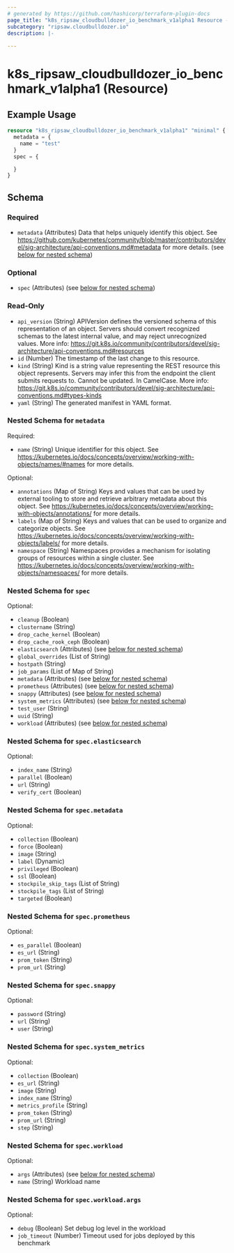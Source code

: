 ```yaml
---
# generated by https://github.com/hashicorp/terraform-plugin-docs
page_title: "k8s_ripsaw_cloudbulldozer_io_benchmark_v1alpha1 Resource - terraform-provider-k8s"
subcategory: "ripsaw.cloudbulldozer.io"
description: |-
  
---
```


# k8s_ripsaw_cloudbulldozer_io_benchmark_v1alpha1 (Resource)



## Example Usage

```terraform
resource "k8s_ripsaw_cloudbulldozer_io_benchmark_v1alpha1" "minimal" {
  metadata = {
    name = "test"
  }
  spec = {

  }
}
```

<!-- schema generated by tfplugindocs -->
## Schema

### Required

- `metadata` (Attributes) Data that helps uniquely identify this object. See https://github.com/kubernetes/community/blob/master/contributors/devel/sig-architecture/api-conventions.md#metadata for more details. (see [below for nested schema](#nestedatt--metadata))

### Optional

- `spec` (Attributes) (see [below for nested schema](#nestedatt--spec))

### Read-Only

- `api_version` (String) APIVersion defines the versioned schema of this representation of an object. Servers should convert recognized schemas to the latest internal value, and may reject unrecognized values. More info: https://git.k8s.io/community/contributors/devel/sig-architecture/api-conventions.md#resources
- `id` (Number) The timestamp of the last change to this resource.
- `kind` (String) Kind is a string value representing the REST resource this object represents. Servers may infer this from the endpoint the client submits requests to. Cannot be updated. In CamelCase. More info: https://git.k8s.io/community/contributors/devel/sig-architecture/api-conventions.md#types-kinds
- `yaml` (String) The generated manifest in YAML format.

<a id="nestedatt--metadata"></a>
### Nested Schema for `metadata`

Required:

- `name` (String) Unique identifier for this object. See https://kubernetes.io/docs/concepts/overview/working-with-objects/names/#names for more details.

Optional:

- `annotations` (Map of String) Keys and values that can be used by external tooling to store and retrieve arbitrary metadata about this object. See https://kubernetes.io/docs/concepts/overview/working-with-objects/annotations/ for more details.
- `labels` (Map of String) Keys and values that can be used to organize and categorize objects. See https://kubernetes.io/docs/concepts/overview/working-with-objects/labels/ for more details.
- `namespace` (String) Namespaces provides a mechanism for isolating groups of resources within a single cluster. See https://kubernetes.io/docs/concepts/overview/working-with-objects/namespaces/ for more details.


<a id="nestedatt--spec"></a>
### Nested Schema for `spec`

Optional:

- `cleanup` (Boolean)
- `clustername` (String)
- `drop_cache_kernel` (Boolean)
- `drop_cache_rook_ceph` (Boolean)
- `elasticsearch` (Attributes) (see [below for nested schema](#nestedatt--spec--elasticsearch))
- `global_overrides` (List of String)
- `hostpath` (String)
- `job_params` (List of Map of String)
- `metadata` (Attributes) (see [below for nested schema](#nestedatt--spec--metadata))
- `prometheus` (Attributes) (see [below for nested schema](#nestedatt--spec--prometheus))
- `snappy` (Attributes) (see [below for nested schema](#nestedatt--spec--snappy))
- `system_metrics` (Attributes) (see [below for nested schema](#nestedatt--spec--system_metrics))
- `test_user` (String)
- `uuid` (String)
- `workload` (Attributes) (see [below for nested schema](#nestedatt--spec--workload))

<a id="nestedatt--spec--elasticsearch"></a>
### Nested Schema for `spec.elasticsearch`

Optional:

- `index_name` (String)
- `parallel` (Boolean)
- `url` (String)
- `verify_cert` (Boolean)


<a id="nestedatt--spec--metadata"></a>
### Nested Schema for `spec.metadata`

Optional:

- `collection` (Boolean)
- `force` (Boolean)
- `image` (String)
- `label` (Dynamic)
- `privileged` (Boolean)
- `ssl` (Boolean)
- `stockpile_skip_tags` (List of String)
- `stockpile_tags` (List of String)
- `targeted` (Boolean)


<a id="nestedatt--spec--prometheus"></a>
### Nested Schema for `spec.prometheus`

Optional:

- `es_parallel` (Boolean)
- `es_url` (String)
- `prom_token` (String)
- `prom_url` (String)


<a id="nestedatt--spec--snappy"></a>
### Nested Schema for `spec.snappy`

Optional:

- `password` (String)
- `url` (String)
- `user` (String)


<a id="nestedatt--spec--system_metrics"></a>
### Nested Schema for `spec.system_metrics`

Optional:

- `collection` (Boolean)
- `es_url` (String)
- `image` (String)
- `index_name` (String)
- `metrics_profile` (String)
- `prom_token` (String)
- `prom_url` (String)
- `step` (String)


<a id="nestedatt--spec--workload"></a>
### Nested Schema for `spec.workload`

Optional:

- `args` (Attributes) (see [below for nested schema](#nestedatt--spec--workload--args))
- `name` (String) Workload name

<a id="nestedatt--spec--workload--args"></a>
### Nested Schema for `spec.workload.args`

Optional:

- `debug` (Boolean) Set debug log level in the workload
- `job_timeout` (Number) Timeout used for jobs deployed by this benchmark


